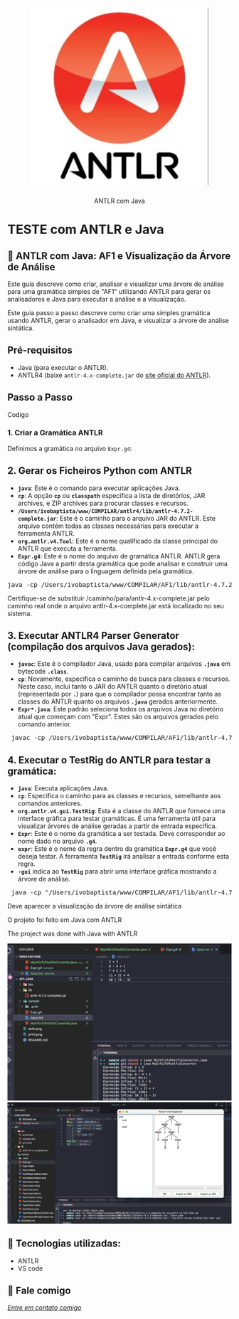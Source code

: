 <h1 align="center">
    <img width="400" src="antlr.png" />
</h1>


<p align="center">
ANTLR com Java

# TESTE com ANTLR e Java
    

</p>

📌 ANTLR com Java: AF1 e Visualização da Árvore de Análise
------------------
Este guia descreve como criar, analisar e visualizar uma árvore de análise para uma gramática simples de "AF1" utilizando ANTLR para gerar os analisadores e Java para executar a análise e a visualização.

Este guia passo a passo descreve como criar uma simples gramática usando ANTLR, gerar o analisador em Java, e visualizar a árvore de análise sintática.

## Pré-requisitos

- Java (para executar o ANTLR).
- ANTLR4 (baixe `antlr-4.x-complete.jar` do [site oficial do ANTLR](https://www.antlr.org/)).

## Passo a Passo

Codigo 

### 1. Criar a Gramática ANTLR

Definimos a gramática no arquivo `Expr.g4`:
 
## 2. Gerar os Ficheiros Python com ANTLR

- **`java`**: Este é o comando para executar aplicações Java.
- **`cp`**: A opção **`cp`** ou **`classpath`** especifica a lista de diretórios, JAR archives, e ZIP archives para procurar classes e recursos.
- **`/Users/ivobaptista/www/COMPILAR/antlr4/lib/antlr-4.7.2-complete.jar`**: Este é o caminho para o arquivo JAR do ANTLR. Este arquivo contém todas as classes necessárias para executar a ferramenta ANTLR.
- **`org.antlr.v4.Tool`**: Este é o nome qualificado da classe principal do ANTLR que executa a ferramenta.
- **`Expr.g4`**: Este é o nome do arquivo de gramática ANTLR. ANTLR gera código Java a partir desta gramática que pode analisar e construir uma árvore de análise para o linguagem definida pela gramática.

<pre>java -cp /Users/ivobaptista/www/COMPILAR/AF1/lib/antlr-4.7.2-complete.jar org.antlr.v4.Tool Expr.g4</pre>

Certifique-se de substituir /caminho/para/antlr-4.x-complete.jar pelo caminho real onde o arquivo antlr-4.x-complete.jar está localizado no seu sistema.

## 3. Executar ANTLR4 Parser Generator (compilação dos arquivos Java gerados):

- **`javac`**: Este é o compilador Java, usado para compilar arquivos **`.java`** em bytecode **`.class`**.
- **`cp`**: Novamente, especifica o caminho de busca para classes e recursos. Neste caso, inclui tanto o JAR do ANTLR quanto o diretório atual (representado por **`.`**) para que o compilador possa encontrar tanto as classes do ANTLR quanto os arquivos **`.java`** gerados anteriormente.
- **`Expr*.java`**: Este padrão seleciona todos os arquivos Java no diretório atual que começam com "Expr". Estes são os arquivos gerados pelo comando anterior.

<pre> javac -cp /Users/ivobaptista/www/COMPILAR/AF1/lib/antlr-4.7.2-complete.jar:. Expr*.java </pre>

## 4. Executar o TestRig do ANTLR para testar a gramática:

- **`java`**: Executa aplicações Java.
- **`cp`**: Especifica o caminho para as classes e recursos, semelhante aos comandos anteriores.
- **`org.antlr.v4.gui.TestRig`**: Esta é a classe do ANTLR que fornece uma interface gráfica para testar gramáticas. É uma ferramenta útil para visualizar árvores de análise geradas a partir de entrada específica.
- **`Expr`**: Este é o nome da gramática a ser testada. Deve corresponder ao nome dado no arquivo **`.g4`**.
- **`expr`**: Este é o nome da regra dentro da gramática **`Expr.g4`** que você deseja testar. A ferramenta **`TestRig`** irá analisar a entrada conforme esta regra.
- **`-gui`** indica ao **`TestRig`** para abrir uma interface gráfica mostrando a árvore de análise.

<pre> java -cp "/Users/ivobaptista/www/COMPILAR/AF1/lib/antlr-4.7.2-complete.jar:." org.antlr.v4.gui.TestRig Expr expr -gui </pre>

Deve aparecer a visualização da árvore de análise sintática


O projeto foi feito em Java com ANTLR


The project was done with Java with ANTLR


<img src="print.png" alt="page-home">

<img src="print2.png" alt="page-home">

🔧 Tecnologias utilizadas:
------------------

- ANTLR 
- VS code

💬 Fale comigo
------------------
[*Entre em contato comigo*](https://www.linkedin.com/in/ivo-baptista-3712144/)

